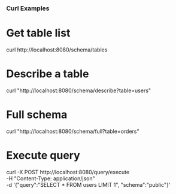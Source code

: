 ### Curl Examples

# Get table list
curl http://localhost:8080/schema/tables

# Describe a table
curl "http://localhost:8080/schema/describe?table=users"

# Full schema
curl "http://localhost:8080/schema/full?table=orders"

# Execute query
curl -X POST http://localhost:8080/query/execute \
     -H "Content-Type: application/json" \
     -d '{"query":"SELECT * FROM users LIMIT 1", "schema":"public"}'
